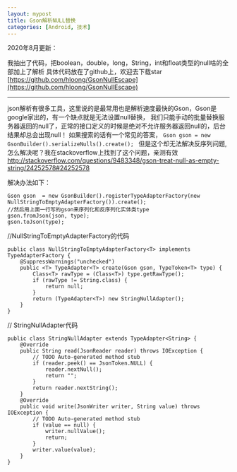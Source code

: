 ```yaml
---
layout: mypost
title: Gson解析NULL替换
categories: [Android, 技术]
---
```

2020年8月更新：

我抽出了代码，把boolean，double，long，String，int和float类型的null啥的全部加上了解析
具体代码放在了github上，欢迎去下载star
[https://github.com/hloong/GsonNullEscape](https://github.com/hloong/GsonNullEscape)

-----------------
json解析有很多工具，这里说的是最常用也是解析速度最快的Gson，Gson是google家出的，有一个缺点就是无法设置null替换，
我们只能手动的批量替换服务器返回的null了，正常的接口定义的时候是绝对不允许服务器返回null的，后台结果却总会出现null！
如果搜索的话有一个常见的答案，
`Gson gson = new GsonBuilder().serializeNulls().create(); `
但是这个却无法解决反序列问题,怎么解决呢？我在stackoverflow上找到了这个问题，亲测有效
http://stackoverflow.com/questions/9483348/gson-treat-null-as-empty-string/24252578#24252578

解决办法如下：
```
Gson gson  = new GsonBuilder().registerTypeAdapterFactory(new NullStringToEmptyAdapterFactory()).create();
//然后用上面一行写的gson来序列化和反序列化实体类type
gson.fromJson(json, type);
gson.toJson(type);
```
//NullStringToEmptyAdapterFactory的代码
```
public class NullStringToEmptyAdapterFactory<T> implements TypeAdapterFactory {
    @SuppressWarnings("unchecked")
    public <T> TypeAdapter<T> create(Gson gson, TypeToken<T> type) {
        Class<T> rawType = (Class<T>) type.getRawType();
        if (rawType != String.class) {
            return null;
        }
        return (TypeAdapter<T>) new StringNullAdapter();
    }
}
```
// StringNullAdapter代码
```
public class StringNullAdapter extends TypeAdapter<String> {
    @Override
    public String read(JsonReader reader) throws IOException {
        // TODO Auto-generated method stub
        if (reader.peek() == JsonToken.NULL) {
            reader.nextNull();
            return "";
        }
        return reader.nextString();
    }
    @Override
    public void write(JsonWriter writer, String value) throws IOException {
        // TODO Auto-generated method stub
        if (value == null) {
            writer.nullValue();
            return;
        }
        writer.value(value);
    }
}
```


